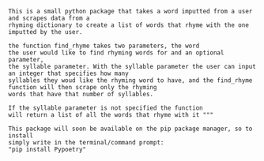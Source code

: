 
    This is a small python package that takes a word imputted from a user and scrapes data from a
    rhyming dictionary to create a list of words that rhyme with the one imputted by the user.

    the function find_rhyme takes two parameters, the word
    the user would like to find rhyming words for and an optional parameter,
    the syllable parameter. With the syllable parameter the user can input an integer that specifies how many
    syllables they woud like the rhyming word to have, and the find_rhyme function will then scrape only the rhyming
    words that have that number of syllables.

    If the syllable parameter is not specified the function
    will return a list of all the words that rhyme with it """

    This package will soon be available on the pip package manager, so to install
    simply write in the terminal/command prompt:
    "pip install Pypoetry"
